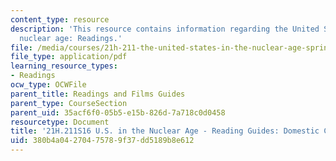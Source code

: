 ```yaml
---
content_type: resource
description: 'This resource contains information regarding the United States in the
  nuclear age: Readings.'
file: /media/courses/21h-211-the-united-states-in-the-nuclear-age-spring-2016/380b4a04270475789f37dd5189b8e612_MIT21H_211S16_Domestic.pdf
file_type: application/pdf
learning_resource_types:
- Readings
ocw_type: OCWFile
parent_title: Readings and Films Guides
parent_type: CourseSection
parent_uid: 35acf6f0-05b5-e15b-826d-7a718c0d0458
resourcetype: Document
title: '21H.211S16 U.S. in the Nuclear Age - Reading Guides: Domestic Containment'
uid: 380b4a04-2704-7578-9f37-dd5189b8e612
---
```

